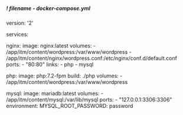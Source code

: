 ##### ! filename - docker-compose.yml
version: '2'

services:

  nginx:
    image: nginx:latest
    volumes:
      - /app/itm/content/wordpress:/var/www/wordpress
      - /app/itm/content/nginx/wordpress.conf:/etc/nginx/conf.d/default.conf
    ports:
      - "80:80"
    links:
      - php
      - mysql 

  php:
    image: php:7.2-fpm
    build: ./php
    volumes:
      - /app/itm/content/wordpress:/var/www/wordpress

  mysql:
    image: mariadb:latest
    volumes:
      - /app/itm/content/mysql:/var/lib/mysql
    ports:
      - "127.0.0.1:3306:3306"
    environment:
      MYSQL_ROOT_PASSWORD: password
